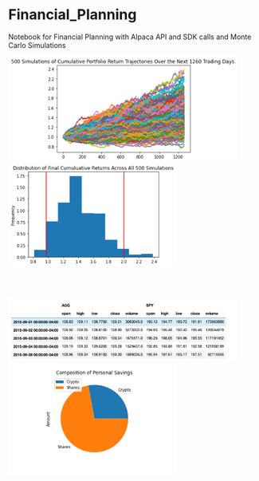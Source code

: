 # Financial_Planning
Notebook for Financial Planning with Alpaca API and SDK calls and Monte Carlo Simulations


<p float="left">
  <img src="Images/MC_30year_sim_plot.png" width="462" />
  <img src="Images/MC_30year_dist_plot.png" width="337" /> 
</p>

<br>
<br>

<p float="left">
  <img src="Images/AGG_SPY_df.png" width="462" />
  <img src="Images/PieChart.png" width="337" /> 
</p>
